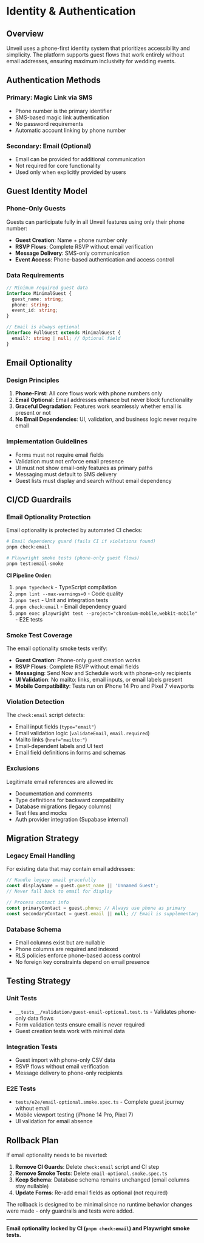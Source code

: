 # Identity & Authentication

## Overview

Unveil uses a phone-first identity system that prioritizes accessibility and simplicity. The platform supports guest flows that work entirely without email addresses, ensuring maximum inclusivity for wedding events.

## Authentication Methods

### Primary: Magic Link via SMS
- Phone number is the primary identifier
- SMS-based magic link authentication
- No password requirements
- Automatic account linking by phone number

### Secondary: Email (Optional)
- Email can be provided for additional communication
- Not required for core functionality
- Used only when explicitly provided by users

## Guest Identity Model

### Phone-Only Guests
Guests can participate fully in all Unveil features using only their phone number:

- **Guest Creation**: Name + phone number only
- **RSVP Flows**: Complete RSVP without email verification
- **Message Delivery**: SMS-only communication
- **Event Access**: Phone-based authentication and access control

### Data Requirements
```typescript
// Minimum required guest data
interface MinimalGuest {
  guest_name: string;
  phone: string;
  event_id: string;
}

// Email is always optional
interface FullGuest extends MinimalGuest {
  email?: string | null; // Optional field
}
```

## Email Optionality

### Design Principles
1. **Phone-First**: All core flows work with phone numbers only
2. **Email Optional**: Email addresses enhance but never block functionality  
3. **Graceful Degradation**: Features work seamlessly whether email is present or not
4. **No Email Dependencies**: UI, validation, and business logic never require email

### Implementation Guidelines
- Forms must not require email fields
- Validation must not enforce email presence
- UI must not show email-only features as primary paths
- Messaging must default to SMS delivery
- Guest lists must display and search without email dependency

## CI/CD Guardrails

### Email Optionality Protection
Email optionality is protected by automated CI checks:

```bash
# Email dependency guard (fails CI if violations found)
pnpm check:email

# Playwright smoke tests (phone-only guest flows)
pnpm test:email-smoke
```

**CI Pipeline Order:**
1. `pnpm typecheck` - TypeScript compilation
2. `pnpm lint --max-warnings=0` - Code quality  
3. `pnpm test` - Unit and integration tests
4. `pnpm check:email` - Email dependency guard
5. `pnpm exec playwright test --project="chromium-mobile,webkit-mobile"` - E2E tests

### Smoke Test Coverage
The email optionality smoke tests verify:

- **Guest Creation**: Phone-only guest creation works
- **RSVP Flows**: Complete RSVP without email fields
- **Messaging**: Send Now and Schedule work with phone-only recipients
- **UI Validation**: No mailto: links, email inputs, or email labels present
- **Mobile Compatibility**: Tests run on iPhone 14 Pro and Pixel 7 viewports

### Violation Detection
The `check:email` script detects:
- Email input fields (`type="email"`)
- Email validation logic (`validateEmail`, `email.required`)
- Mailto links (`href="mailto:"`)
- Email-dependent labels and UI text
- Email field definitions in forms and schemas

### Exclusions
Legitimate email references are allowed in:
- Documentation and comments
- Type definitions for backward compatibility  
- Database migrations (legacy columns)
- Test files and mocks
- Auth provider integration (Supabase internal)

## Migration Strategy

### Legacy Email Handling
For existing data that may contain email addresses:

```typescript
// Handle legacy email gracefully
const displayName = guest.guest_name || 'Unnamed Guest';
// Never fall back to email for display

// Process contact info
const primaryContact = guest.phone; // Always use phone as primary
const secondaryContact = guest.email || null; // Email is supplementary
```

### Database Schema
- Email columns exist but are nullable
- Phone columns are required and indexed
- RLS policies enforce phone-based access control
- No foreign key constraints depend on email presence

## Testing Strategy

### Unit Tests
- `__tests__/validation/guest-email-optional.test.ts` - Validates phone-only data flows
- Form validation tests ensure email is never required
- Guest creation tests work with minimal data

### Integration Tests  
- Guest import with phone-only CSV data
- RSVP flows without email verification
- Message delivery to phone-only recipients

### E2E Tests
- `tests/e2e/email-optional.smoke.spec.ts` - Complete guest journey without email
- Mobile viewport testing (iPhone 14 Pro, Pixel 7)
- UI validation for email absence

## Rollback Plan

If email optionality needs to be reverted:

1. **Remove CI Guards**: Delete `check:email` script and CI step
2. **Remove Smoke Tests**: Delete `email-optional.smoke.spec.ts`
3. **Keep Schema**: Database schema remains unchanged (email columns stay nullable)
4. **Update Forms**: Re-add email fields as optional (not required)

The rollback is designed to be minimal since no runtime behavior changes were made - only guardrails and tests were added.

---

**Email optionality locked by CI (`pnpm check:email`) and Playwright smoke tests.**
